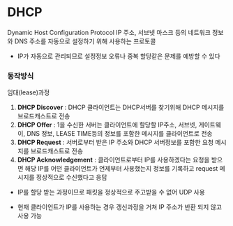 # DHCP
Dynamic Host Configuration Protocol
IP 주소, 서브넷 마스크 등의 네트워크 정보와 DNS 주소를 자동으로 설정하기 위해 사용하는 프로토콜

-  IP가 자동으로 관리되므로 설정정보 오류나 중복 할당같은 문제를 예방할 수 있다

### 동작방식

임대(lease)과정

1. **DHCP Discover** : DHCP 클라이언트는 DHCP서버를 찾기위해 DHCP 메시지를 브로드캐스트로 전송
2. **DHCP Offer** : 1을 수신한 서버는 클라이언트에 할당할 IP주소, 서브넷, 게이트웨이, DNS 정보, LEASE TIME등의 정보를 포함한 메시지를 클라이언트로 전송
3. **DHCP Request** : 서버로부터 받은 IP 주소와 DHCP 서버정보를 포함한 요청 메시지를 브로드캐스트로 전송
4. **DHCP Acknowledgement** : 클라이언트로부터 IP를 사용하겠다는 요청을 받으면 해당 IP를 어떤 클라이언트가 언제부터 사용했는지 정보를 기록하고 request 메시지를 정상적으로 수신했다고 응답

- IP를 할당 받는 과정이므로 패킷을 정상적으로 주고받을 수 없어 UDP 사용

- 현재 클라이언트가 IP를 사용하는 경우 갱신과정을 거쳐 IP 주소가 반환 되지 않고 사용 가능
